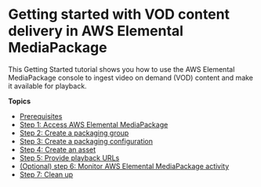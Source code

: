 # Getting started with VOD content delivery in AWS Elemental MediaPackage<a name="getting-started-vod"></a>

This Getting Started tutorial shows you how to use the AWS Elemental MediaPackage console to ingest video on demand \(VOD\) content and make it available for playback\.

**Topics**
+ [Prerequisites](gs-prereq.md)
+ [Step 1: Access AWS Elemental MediaPackage](gs-access-emp.md)
+ [Step 2: Create a packaging group](gs-create-grp.md)
+ [Step 3: Create a packaging configuration](gs-create-cfig.md)
+ [Step 4: Create an asset](gs-create-asset.md)
+ [Step 5: Provide playback URLs](gs-provide-url.md)
+ [\(Optional\) step 6: Monitor AWS Elemental MediaPackage activity](gs-monitor-emp.md)
+ [Step 7: Clean up](gs-clean-up.md)